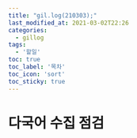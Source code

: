 ```yaml
---
title: "gil.log(210303);"
last_modified_at: 2021-03-02T22:26
categories: 
  - gillog
tags: 
  - '할일'
toc: true
toc_label: '목차'
toc_icon: 'sort'
toc_sticky: true
---
```

# 다국어 수집 점검
